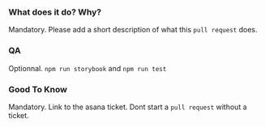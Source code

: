 ### What does it do? Why?

Mandatory. Please add a short description of what this `pull request` does.

### QA

Optionnal. `npm run storybook` and `npm run test`

### Good To Know

Mandatory. Link to the asana ticket. Dont start a `pull request` without a ticket.
